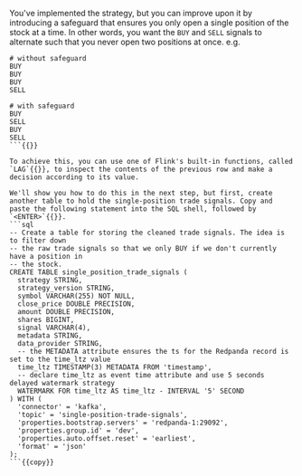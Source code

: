 
You've implemented the strategy, but you can improve upon it by introducing a safeguard that ensures you only open a single position of the stock at a time. In other words, you want the `BUY` and `SELL` signals to alternate such that you never open two positions at once. e.g.

```
# without safeguard
BUY
BUY
BUY
SELL

# with safeguard
BUY
SELL
BUY
SELL
```{{}}

To achieve this, you can use one of Flink's built-in functions, called `LAG`{{}}, to inspect the contents of the previous row and make a decision according to its value.

We'll show you how to do this in the next step, but first, create another table to hold the single-position trade signals. Copy and paste the following statement into the SQL shell, followed by `<ENTER>`{{}}.
```sql
-- Create a table for storing the cleaned trade signals. The idea is to filter down
-- the raw trade signals so that we only BUY if we don't currently have a position in
-- the stock.
CREATE TABLE single_position_trade_signals (
  strategy STRING,
  strategy_version STRING,
  symbol VARCHAR(255) NOT NULL,
  close_price DOUBLE PRECISION,
  amount DOUBLE PRECISION,
  shares BIGINT,
  signal VARCHAR(4),
  metadata STRING,
  data_provider STRING,
  -- the METADATA attribute ensures the ts for the Redpanda record is set to the time_ltz value
  time_ltz TIMESTAMP(3) METADATA FROM 'timestamp',
  -- declare time_ltz as event time attribute and use 5 seconds delayed watermark strategy
  WATERMARK FOR time_ltz AS time_ltz - INTERVAL '5' SECOND
) WITH (
  'connector' = 'kafka',
  'topic' = 'single-position-trade-signals',
  'properties.bootstrap.servers' = 'redpanda-1:29092',
  'properties.group.id' = 'dev',
  'properties.auto.offset.reset' = 'earliest',
  'format' = 'json'
);
```{{copy}}
